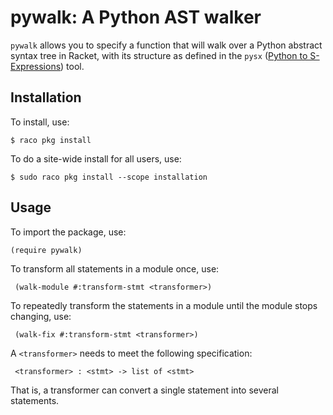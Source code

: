 pywalk: A Python AST walker
===========================

`pywalk` allows you to specify a function that will walk over a Python abstract
syntax tree in Racket, with its structure as defined in the `pysx` ([Python to
S-Expressions](https://github.com/mattmight/python-to-sexp)) tool.



Installation
------------

To install, use:

```
$ raco pkg install
```


To do a site-wide install for all users, use:

```
$ sudo raco pkg install --scope installation
```


Usage
-----

To import the package, use:

```
(require pywalk)
```


To transform all statements in a module once, use:

```
 (walk-module #:transform-stmt <transformer>)
```

To repeatedly transform the statements in a module until the module stops changing, use:

```
 (walk-fix #:transform-stmt <transformer>)
```

A `<transformer>` needs to meet the following specification:

```
 <transformer> : <stmt> -> list of <stmt>
```

That is, a transformer can convert a single statement into several statements.


